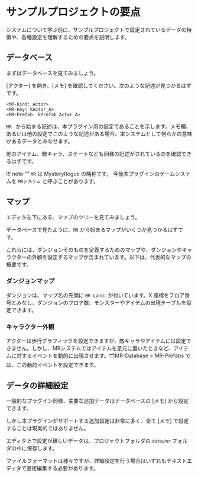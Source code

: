 サンプルプロジェクトの要点
==========

システムについて学ぶ前に、サンプルプロジェクトで設定されているデータの特徴や、各種設定を理解するための要点を説明します。

データベース
----------

まずはデータベースを見てみましょう。

[アクター] を開き、[メモ] を確認してください。次のような記述が見つかるはずです。

```
<MR-Kind: Actor>
<MR-Key: kActor_A>
<MR-Prefab: kPrefab_Actor_A>
```

`MR-` から始まる記述は、本プラグイン用の設定であることを示します。メモ欄、あるいは他の設定でこのような記述がある場合、本システムとして何らかの意味があるデータとみなせます。

他のアイテム、敵キャラ、ステートなども同様の記述がされているのを確認できるはずです。

!!! note ""
    `MR` は MysteryRogue の略称です。
    今後本プラグインのゲームシステムを `MRシステム` と呼ぶことがあります。

マップ
----------

エディタ左下にある、マップのツリーを見てみましょう。

データベースで見たように、`MR` から始まるマップがいくつか見つかるはずです。

これらには、ダンジョンそのものを定義するためのマップや、ダンジョンやキャラクターの外観を設定するマップが含まれています。以下は、代表的なマップの概要です。

### ダンジョンマップ

ダンジョンは、マップ名の先頭に `MR-Land:` が付いています。X 座標をフロア番号とみなし、ダンジョンのフロア数、モンスターやアイテムの出現テーブルを設定できます。

### キャラクター外観

アクターは歩行グラフィックを設定できますが、敵キャラやアイテムには設定できません。しかし、MRシステムではアイテムを足元に置いたときなど、アイテムに対するイベントを動的に出現させます。🗂MR-Database > MR-Prefabs では、この動的イベントを設定できます。

データの詳細設定
----------

一般的なプラグイン同様、主要な追加データはデータベースの [メモ] から設定できます。

しかし本プラグインがサポートする追加設定は非常に多く、全て [メモ] で設定することは現実的ではありません。

エディタ上で設定が難しいデータは、プロジェクトフォルダの `data/mr` フォルダの中に保存します。

ファイルフォーマットは様々ですが、詳細設定を行う場合はいずれもテキストエディタで直接編集する必要があります。


